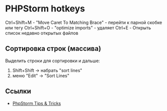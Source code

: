 # PHPStorm hotkeys

Ctrl+Shift+M - "Move Caret To Matching Brace" - перейти к парной скобке или тегу
Ctrl+Shift+O - "optimize imports" - удаляет
Ctrl+E - Открыть список недавно открытых файлов

## Сортировка строк (массива)

Выделить строки для сортировки и дальше:

1. Shift+Shift -> набрать "sort lines"
2. меню "Edit" -> "Sort Lines"

## Ссылки

* [PhpStorm Tips & Tricks](https://masteringphpstorm.com/tips-and-tricks)
